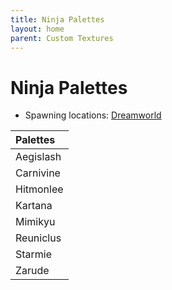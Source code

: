 ```yaml
---
title: Ninja Palettes
layout: home
parent: Custom Textures
---
```


# Ninja Palettes
- Spawning locations: [Dreamworld](https://wiki.projectshiba.com/dimensions/dreamworld)

| Palettes  |
|:----------|
| Aegislash |
| Carnivine |
| Hitmonlee |
| Kartana   |
| Mimikyu   |
| Reuniclus |
| Starmie   |
| Zarude    |
